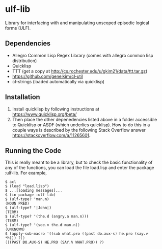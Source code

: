 # ulf-lib
Library for interfacing with and manipulating unscoped episodic logical forms (ULF).  

## Dependencies
- Allegro Common Lisp Regex Library (comes with allegro common lisp distribution)
- Quicklisp
- TTT (get a copy at http://cs.rochester.edu/u/gkim21/data/ttt.tar.gz)
- https://github.com/genelkim/cl-util
- cl-strings (loaded automatically via quicklisp)

## Installation
1. Install quicklisp by following instructions at https://www.quicklisp.org/beta/
2. Then place the other depenedencies listed above in a folder accessible to Quicklisp or ASDF (which underlies quicklisp).  How to do this in a couple ways is described by the following Stack Overflow answer https://stackoverflow.com/a/11265601.

## Running the Code
This is really meant to be a library, but to check the basic functionality of any of the functions, you can load the file load.lisp and enter the package :ulf-lib.  For example,
```
$ acl
$ (load "load.lisp")
$ ...[loading messages]...
$ (in-package :ulf-lib)
$ (ulf-type? 'man.n)
(NOUN PRED)
$ (ulf-type? '|John|)
(TERM)
$ (ulf-type? '(the.d (angry.a man.n)))
(TERM)
$ (ulf-type? '(see.v the.d man.n))
(UNKNOWN)
$ (apply-sub-macro '((sub what.pro ((past do.aux-s) he.pro (say.v *h))) ?))
(((PAST DO.AUX-S) HE.PRO (SAY.V WHAT.PRO)) ?)
```
